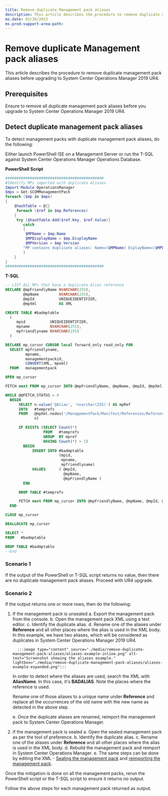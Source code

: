 ```yaml
---
title: Remove duplicate Management pack aliases
description: This article describes the procedure to remove duplicate management pack aliases before upgrading to System Center Operations Manager 2019 UR4.
ms.date: 03/30/2023
ms.prod-support-area-path: 
---
```

# Remove duplicate Management pack aliases

This article describes the procedure to remove duplicate management pack aliases before upgrading to System Center Operations Manager 2019 UR4.

## Prerequisites

Ensure to remove all duplicate management pack aliases before you upgrade to System Center Operations Manager 2019 UR4. 

## Detect duplicate management pack aliases

To detect management packs with duplicate management pack aliases, do the following:

Either launch PowerShell ISE on a Management Server or run the T-SQL against System Center Operations Manager Operations Database.

**PowerShell Script**

```powershell
############################################
#Identify MPs imported with duplicate Aliases
Import-Module OperationsManager
$mps = Get-SCOMManagementPack
foreach ($mp in $mps)
{
  	$hashTable = @{}
 	 foreach ($ref in $mp.References)
  	{
   	 try {$hashTable.Add($ref.Key, $ref.Value)}
    	catch
    	{
     	 $MPName = $mp.Name
     	 $MPDisplayName = $mp.DisplayName
     	 $MPVersion = $mp.Version
        "MP contains duplicate aliases: Name=($MPName) DiplayName=($MPDisplayName) Version=($MPVersion)"
    	}
  	}
}
############################################ 
```

**T-SQL**

```sql
-- LIST ALL MPs that have a duplicate Alias reference
DECLARE @mpFriendlyName NVARCHAR(255),
        @mpName         NVARCHAR(255),
        @mpId           UNIQUEIDENTIFIER,
        @mpXml          AS XML

CREATE TABLE #badmptable
  (
     mpid           UNIQUEIDENTIFIER,
     mpname         NVARCHAR(255),
     mpfriendlyname NVARCHAR(255)
  )

DECLARE mp_cursor CURSOR local forward_only read_only FOR
  SELECT mpfriendlyname,
         mpname,
         managementpackid,
         CONVERT(XML, mpxml)
  FROM   managementpack

OPEN mp_cursor

FETCH next FROM mp_cursor INTO @mpFriendlyName, @mpName, @mpId, @mpXml

WHILE @@FETCH_STATUS = 0
  BEGIN
      SELECT n.value('@Alias', 'nvarchar(255)') AS mpRef
      INTO   #temprefs
      FROM   @mpXml.nodes('/ManagementPack/Manifest/References/Reference') AS a(
             n)

      IF EXISTS (SELECT Count(*)
                 FROM   #temprefs
                 GROUP  BY mpref
                 HAVING Count(*) > 1)
        BEGIN
            INSERT INTO #badmptable
                        (mpid,
                         mpname,
                         mpfriendlyname)
            VALUES      ( @mpId,
                          @mpName,
                          @mpFriendlyName )
        END

      DROP TABLE #temprefs

      FETCH next FROM mp_cursor INTO @mpFriendlyName, @mpName, @mpId, @mpXml
  END

CLOSE mp_cursor

DEALLOCATE mp_cursor

SELECT *
FROM   #badmptable

DROP TABLE #badmptable
--End
```

### Scenario 1

If the output of the PowerShell or T-SQL script returns no value, then there are no duplicate management pack aliases. Proceed with UR4 upgrade.

### Scenario 2

If the output returns one or more rows, then do the following:

1. If the management pack is unsealed
      a. Export the management pack from the console.
      b. Open the management pack XML using a text editor.
      c. Identify the duplicate alias.
      d. Rename one of the aliases under **Reference** and all other places where the alias is used in the XML body.
      In this example, we have two aliases, which will be considered as duplicates in System Center Operations Manager 2019 UR4.

         :::image type="content" source="./media/remove-duplicate-management-pack-aliases/aliases-example-inline.png" alt-text="Screenshot showing the aliases example." lightbox="./media/remove-duplicate-management-pack-aliases/aliases-example-expanded.png":::

      In order to detect where the aliases are used, search the XML with **AliasName**. In this case, it's **BADALIAS**. Note the places where the reference is used.

      Rename one of those aliases to a unique name under **Reference** and replace all the occurrences of the old name with the new name as detected in the above step.
      
      e. Once the duplicate aliases are renamed, reimport the management pack to System Center Operations Manager.

2.	If the management pack is sealed
      a. Open the sealed management pack as per the tool of preference.
      b. Identify the duplicate alias.
      c. Rename one of the aliases under **Reference** and all other places where the alias is used in the XML body.
      d. Rebuild the management pack and reimport in System Center Operations Manager.
      e. The same steps can be done by editing the XML - [Sealing the management pack](/system-center/scsm/seal-mp) and [reimporting the management pack](/system-center/scom/manage-mp-import-remove-delete).

Once the mitigation is done on all the management packs, rerun the PowerShell script or the T-SQL script to ensure it returns no output.

Follow the above steps for each management pack returned as output.
